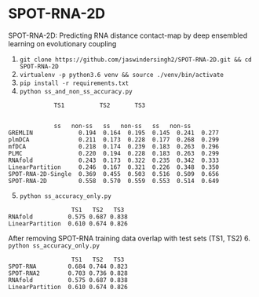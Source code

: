 # SPOT-RNA-2D
SPOT-RNA-2D: Predicting RNA distance contact-map by deep ensembled learning on evolutionary coupling

1. `git clone https://github.com/jaswindersingh2/SPOT-RNA-2D.git && cd SPOT-RNA-2D`
2. `virtualenv -p python3.6 venv && source ./venv/bin/activate`
3. `pip install -r requirements.txt`
4. `python ss_and_non_ss_accuracy.py`


```
 	 		 TS1 	      TS2 	    TS3


 	 	     ss   non-ss   ss   non-ss   ss   non-ss
GREMLIN             0.194  0.164  0.195  0.145  0.241  0.277 
plmDCA              0.211  0.173  0.228  0.177  0.268  0.299 
mfDCA               0.218  0.174  0.239  0.183  0.263  0.296 
PLMC                0.220  0.194  0.228  0.183  0.263  0.299 
RNAfold             0.243  0.173  0.322  0.235  0.342  0.333 
LinearPartition     0.246  0.167  0.321  0.226  0.348  0.350 
SPOT-RNA-2D-Single  0.369  0.455  0.503  0.516  0.509  0.656 
SPOT-RNA-2D         0.558  0.570  0.559  0.553  0.514  0.649
```


5. `python ss_accuracy_only.py`


```
 		          TS1   TS2   TS3
RNAfold          0.575 0.687 0.838
LinearPartition  0.610 0.674 0.826
```


After removing SPOT-RNA training data overlap with test sets (TS1, TS2)
6. `python ss_accuracy_only.py`

```
		 		  TS1   TS2   TS3
SPOT-RNA         0.684 0.744 0.823
SPOT-RNA2        0.703 0.736 0.828
RNAfold          0.575 0.687 0.838
LinearPartition  0.610 0.674 0.826
```

